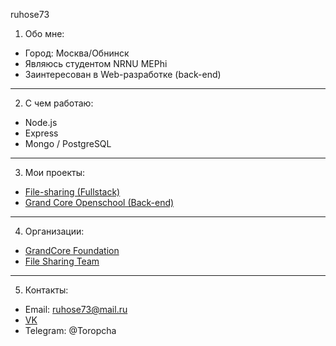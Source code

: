 ruhose73
1.	Обо мне:
*  Город: Москва/Обнинск
*  Являюсь студентом NRNU MEPhi
*  Заинтересован в Web-разработке (back-end)

---
2.  С чем работаю:
*  Node.js
*  Express
*  Mongo / PostgreSQL

---
3.	Мои проекты:
*  [File-sharing (Fullstack)](https://github.com/file-sharing-erp-team/file-sharing)
*  [Grand Core Openschool (Back-end)](https://github.com/grandcore/openschool)

---
4.	Организации:
*  [GrandCore Foundation](https://github.com/grandcore)
*  [File Sharing Team](https://github.com/file-sharing-erp-team)

---
5.	Контакты:
*  Email: ruhose73@mail.ru 
*  [VK](https://vk.com/chegevarys)
*  Telegram: @Toropcha
